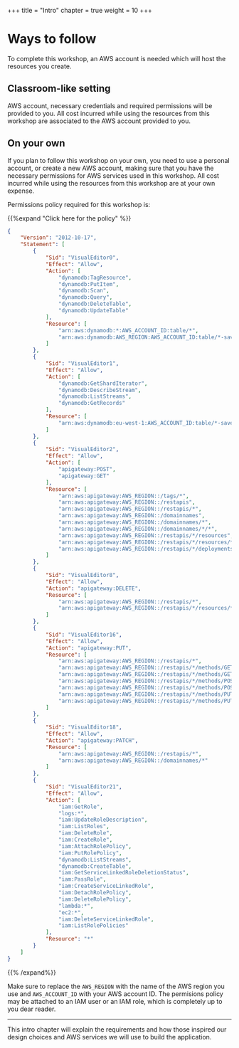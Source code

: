 +++
title = "Intro"
chapter = true
weight = 10
+++

# Ways to follow

To complete this workshop, an AWS account is needed which will host the resources you create.

## Classroom-like setting

AWS account, necessary credentials and required permissions will be provided to you. All cost incurred while using the
resources from this workshop are associated to the AWS account provided to you. 

## On your own

If you plan to follow this workshop on your own, you need to use a personal account, or create a new AWS account, making
sure that you have the necessary permissions for AWS services used in this workshop. All cost incurred while using the
resources from this workshop are at your own expense.

Permissions policy required for this workshop is:

{{%expand "Click here for the policy" %}}
```json
{
    "Version": "2012-10-17",
    "Statement": [
        {
            "Sid": "VisualEditor0",
            "Effect": "Allow",
            "Action": [
                "dynamodb:TagResource",
                "dynamodb:PutItem",
                "dynamodb:Scan",
                "dynamodb:Query",
                "dynamodb:DeleteTable",
                "dynamodb:UpdateTable"
            ],
            "Resource": [
				"arn:aws:dynamodb:*:AWS_ACCOUNT_ID:table/*",
				"arn:aws:dynamodb:AWS_REGION:AWS_ACCOUNT_ID:table/*-savealife-dev"
            ]
        },
        {
            "Sid": "VisualEditor1",
            "Effect": "Allow",
            "Action": [
                "dynamodb:GetShardIterator",
                "dynamodb:DescribeStream",
                "dynamodb:ListStreams",
                "dynamodb:GetRecords"
            ],
            "Resource": [
                "arn:aws:dynamodb:eu-west-1:AWS_ACCOUNT_ID:table/*-savealife-dev/stream/*"
            ]
        },
        {
            "Sid": "VisualEditor2",
            "Effect": "Allow",
            "Action": [
                "apigateway:POST",
                "apigateway:GET"
            ],
            "Resource": [
				"arn:aws:apigateway:AWS_REGION::/tags/*",
                "arn:aws:apigateway:AWS_REGION::/restapis",
				"arn:aws:apigateway:AWS_REGION::/restapis/*",
				"arn:aws:apigateway:AWS_REGION::/domainnames",
				"arn:aws:apigateway:AWS_REGION::/domainnames/*",
				"arn:aws:apigateway:AWS_REGION::/domainnames/*/*",
                "arn:aws:apigateway:AWS_REGION::/restapis/*/resources",
                "arn:aws:apigateway:AWS_REGION::/restapis/*/resources/*",
				"arn:aws:apigateway:AWS_REGION::/restapis/*/deployments"
			]
        },
        {
            "Sid": "VisualEditor8",
            "Effect": "Allow",
            "Action": "apigateway:DELETE",
            "Resource": [
                "arn:aws:apigateway:AWS_REGION::/restapis/*",
				"arn:aws:apigateway:AWS_REGION::/restapis/*/resources/*"
            ]
        },
        {
            "Sid": "VisualEditor16",
            "Effect": "Allow",
            "Action": "apigateway:PUT",
            "Resource": [
				"arn:aws:apigateway:AWS_REGION::/restapis/*",
				"arn:aws:apigateway:AWS_REGION::/restapis/*/methods/GET",
				"arn:aws:apigateway:AWS_REGION::/restapis/*/methods/GET/*",
				"arn:aws:apigateway:AWS_REGION::/restapis/*/methods/POST",
				"arn:aws:apigateway:AWS_REGION::/restapis/*/methods/POST/*",
				"arn:aws:apigateway:AWS_REGION::/restapis/*/methods/PUT",
				"arn:aws:apigateway:AWS_REGION::/restapis/*/methods/PUT/*"
            ]
        },
        {
            "Sid": "VisualEditor18",
            "Effect": "Allow",
            "Action": "apigateway:PATCH",
            "Resource": [
				"arn:aws:apigateway:AWS_REGION::/restapis/*",
				"arn:aws:apigateway:AWS_REGION::/domainnames/*"
			]
        },
        {
            "Sid": "VisualEditor21",
            "Effect": "Allow",
            "Action": [
                "iam:GetRole",
                "logs:*",
                "iam:UpdateRoleDescription",
                "iam:ListRoles",
                "iam:DeleteRole",
                "iam:CreateRole",
                "iam:AttachRolePolicy",
                "iam:PutRolePolicy",
                "dynamodb:ListStreams",
                "dynamodb:CreateTable",
                "iam:GetServiceLinkedRoleDeletionStatus",
                "iam:PassRole",
                "iam:CreateServiceLinkedRole",
                "iam:DetachRolePolicy",
                "iam:DeleteRolePolicy",
                "lambda:*",
                "ec2:*",
                "iam:DeleteServiceLinkedRole",
                "iam:ListRolePolicies"
            ],
            "Resource": "*"
        }
    ]
}
```
{{% /expand%}}

Make sure to replace the `AWS_REGION` with the name of the AWS region you use and `AWS_ACCOUNT_ID` with your AWS
account ID. The permisions policy may be attached to an IAM user or an IAM role, which is completely up to you dear reader.

***

This intro chapter will explain the requirements and how those inspired our design choices and AWS services we will use 
to build the application.